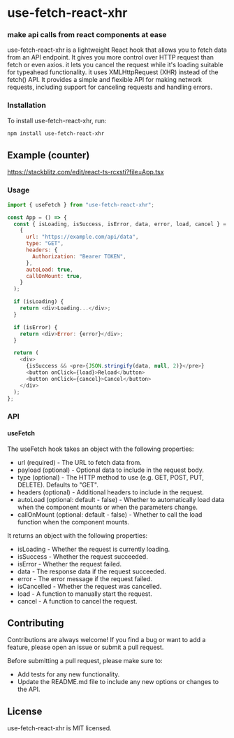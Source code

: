 # use-fetch-react-xhr

### make api calls from react components at ease

use-fetch-react-xhr is a lightweight React hook that allows you to fetch data from an API endpoint. It gives you more control over HTTP request than fetch or even axios. it lets you cancel the request while it's loading suitable for typeahead functionality. it uses XMLHttpRequest (XHR) instead of the fetch() API. It provides a simple and flexible API for making network requests, including support for canceling requests and handling errors.

### Installation

To install use-fetch-react-xhr, run:

```sh
npm install use-fetch-react-xhr
```
## Example (counter)

https://stackblitz.com/edit/react-ts-rcxsti?file=App.tsx

### Usage

```js
import { useFetch } from "use-fetch-react-xhr";

const App = () => {
  const { isLoading, isSuccess, isError, data, error, load, cancel } = useFetch(
    {
      url: "https://example.com/api/data",
      type: "GET",
      headers: {
        Authorization: "Bearer TOKEN",
      },
      autoLoad: true,
      callOnMount: true,
    }
  );

  if (isLoading) {
    return <div>Loading...</div>;
  }

  if (isError) {
    return <div>Error: {error}</div>;
  }

  return (
    <div>
      {isSuccess && <pre>{JSON.stringify(data, null, 2)}</pre>}
      <button onClick={load}>Reload</button>
      <button onClick={cancel}>Cancel</button>
    </div>
  );
};
```

### API

#### useFetch

The useFetch hook takes an object with the following properties:

- url (required) - The URL to fetch data from.
- payload (optional) - Optional data to include in the request body.
- type (optional) - The HTTP method to use (e.g. GET, POST, PUT, DELETE). Defaults to "GET".
- headers (optional) - Additional headers to include in the request.
- autoLoad (optional: default - false) - Whether to automatically load data when the component mounts or when the parameters change.
- callOnMount (optional: default - false) - Whether to call the load function when the component mounts.

It returns an object with the following properties:

- isLoading - Whether the request is currently loading.
- isSuccess - Whether the request succeeded.
- isError - Whether the request failed.
- data - The response data if the request succeeded.
- error - The error message if the request failed.
- isCancelled - Whether the request was cancelled.
- load - A function to manually start the request.
- cancel - A function to cancel the request.

## Contributing

Contributions are always welcome! If you find a bug or want to add a feature, please open an issue or submit a pull request.

Before submitting a pull request, please make sure to:

- Add tests for any new functionality.
- Update the README.md file to include any new options or changes to the API.

## License

use-fetch-react-xhr is MIT licensed.
